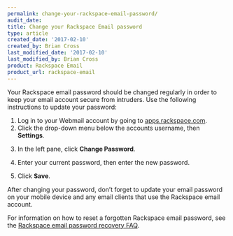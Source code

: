 ```yaml
---
permalink: change-your-rackspace-email-password/
audit_date:
title: Change your Rackspace Email password
type: article
created_date: '2017-02-10'
created_by: Brian Cross
last_modified_date: '2017-02-10'
last_modified_by: Brian Cross
product: Rackspace Email
product_url: rackspace-email
---
```


Your Rackspace email password should be changed regularly in order to keep your email account secure from intruders. Use the following instructions to update your password:

1. Log in to your Webmail account by going to [apps.rackspace.com](https://apps.rackspace.com).
2. Click the drop-down menu below the accounts username, then **Settings**.
<!--insert image step 2a-->
<!--insert image step 2b-->
3. In the left pane, click **Change Password**.
<!--insert image step 3-->
4. Enter your current password, then enter the new password.
<!--insert image step 4-->
5. Click **Save**.

After changing your password, don’t forget to update your email password on your mobile device and any email clients that use the Rackspace email account. 

For information on how to reset a forgotten Rackspace email password, see the [Rackspace email password recovery FAQ](https://support.rackspace.com/how-to/rackspace-email-password-recovery-faq/).

